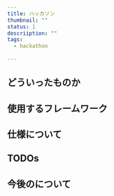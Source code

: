 ```yaml
---
title: ハッカソン
thumbnail: ""
status: 1
descriiption: ""
tags:
  - hackathon
  
---
```


## どういったものか

## 使用するフレームワーク

## 仕様について

## TODOs

## 今後のについて

